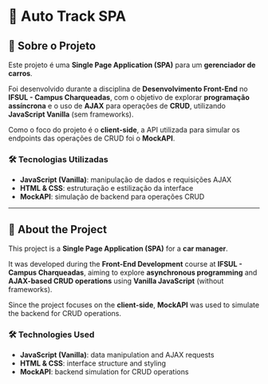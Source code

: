 # 🚗 Auto Track SPA

## 📌 Sobre o Projeto  

Este projeto é uma **Single Page Application (SPA)** para um **gerenciador de carros**.  

Foi desenvolvido durante a disciplina de **Desenvolvimento Front-End** no **IFSUL - Campus Charqueadas**, com o objetivo de explorar **programação assíncrona** e o uso de **AJAX** para operações de **CRUD**, utilizando **JavaScript Vanilla** (sem frameworks).  

Como o foco do projeto é o **client-side**, a API utilizada para simular os endpoints das operações de CRUD foi o **MockAPI**.  

### 🛠️ Tecnologias Utilizadas  

- **JavaScript (Vanilla)**: manipulação de dados e requisições AJAX  
- **HTML & CSS**: estruturação e estilização da interface  
- **MockAPI**: simulação de backend para operações CRUD  

---

## 📌 About the Project  

This project is a **Single Page Application (SPA)** for a **car manager**.  

It was developed during the **Front-End Development** course at **IFSUL - Campus Charqueadas**, aiming to explore **asynchronous programming** and **AJAX-based CRUD operations** using **Vanilla JavaScript** (without frameworks).  

Since the project focuses on the **client-side**, **MockAPI** was used to simulate the backend for CRUD operations.  

### 🛠️ Technologies Used  

- **JavaScript (Vanilla)**: data manipulation and AJAX requests  
- **HTML & CSS**: interface structure and styling  
- **MockAPI**: backend simulation for CRUD operations  
